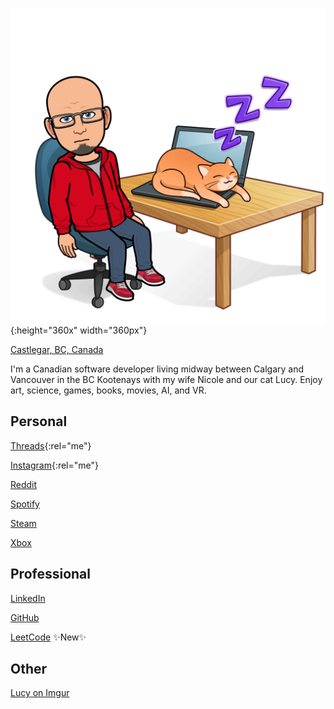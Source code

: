 ![Bitmoji of Eric](/static/2024-04-laptop-cat.png){:height="360x" width="360px"}

<i class="fa-solid fa-location-dot"></i> [Castlegar, BC, Canada](https://www.bing.com/maps?osid=053c1577-c000-49e1-a8eb-703fdfa0b5e6)

I'm a Canadian software developer living midway between Calgary and Vancouver in the BC Kootenays with my wife Nicole and our cat Lucy. Enjoy art, science, games, books, movies, AI, and VR.

## Personal
<i class="fa-brands fa-threads"></i> [Threads](https://www.threads.net/@kootenay_eric){:rel="me"}

<i class="fa-brands fa-instagram"></i> [Instagram](https://instagram.com/kootenay_eric){:rel="me"}

<i class="fa-brands fa-reddit"></i> [Reddit](https://new.reddit.com/user/kootenay_eric)

<i class="fa-brands fa-spotify"></i> [Spotify](https://open.spotify.com/user/esoltys)

<i class="fa-brands fa-steam"></i> [Steam](https://steamcommunity.com/id/esoltys)

<i class="fa-brands fa-xbox"></i> [Xbox](https://account.xbox.com/en-ca/profile?gamertag=esoltys)

## Professional

<i class="fa-brands fa-linkedin"></i> [LinkedIn](https://www.linkedin.com/in/ericjamessoltys/)

<i class="fa-brands fa-github"></i> [GitHub](https://github.com/esoltys)

<i class="fa-solid fa-trophy"></i> [LeetCode](https://leetcode.com/u/esoltys/) ✨New✨

## Other
<i class="fa-solid fa-cat"></i> [Lucy on Imgur](https://imgur.com/user/tuxedolucy)

